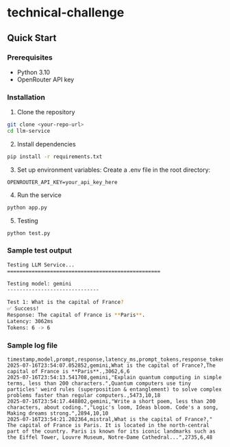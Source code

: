 # technical-challenge

## Quick Start
### Prerequisites
* Python 3.10
* OpenRouter API key

### Installation
1. Clone the repository
````bash
git clone <your-repo-url>
cd llm-service
````

2. Install dependencies
````bash
pip install -r requirements.txt
````

3. Set up environment variables: Create a .env file in the root directory:
````env
OPENROUTER_API_KEY=your_api_key_here
````

4. Run the service
````bash
python app.py
````

5. Testing
````bash
python test.py
````

### Sample test output
````bash
Testing LLM Service...
==================================================

Testing model: gemini
------------------------------

Test 1: What is the capital of France?
✅ Success!
Response: The capital of France is **Paris**.
Latency: 3062ms
Tokens: 6 -> 6
````

### Sample log file
````csv
timestamp,model,prompt,response,latency_ms,prompt_tokens,response_tokens
2025-07-16T23:54:07.052852,gemini,What is the capital of France?,The capital of France is **Paris**.,3062,6,6
2025-07-16T23:54:13.541708,gemini,"Explain quantum computing in simple terms, less than 200 characters.",Quantum computers use tiny particles' weird rules (superposition & entanglement) to solve complex problems faster than regular computers.,5473,10,18
2025-07-16T23:54:17.448802,gemini,"Write a short poem, less than 200 characters, about coding.","Logic's loom, Ideas bloom. Code's a song, Making dreams strong.",2894,10,10
2025-07-16T23:54:21.202364,mistral,What is the capital of France?," The capital of France is Paris. It is located in the north-central part of the country. Paris is known for its iconic landmarks such as the Eiffel Tower, Louvre Museum, Notre-Dame Cathedral...",2735,6,48
````
